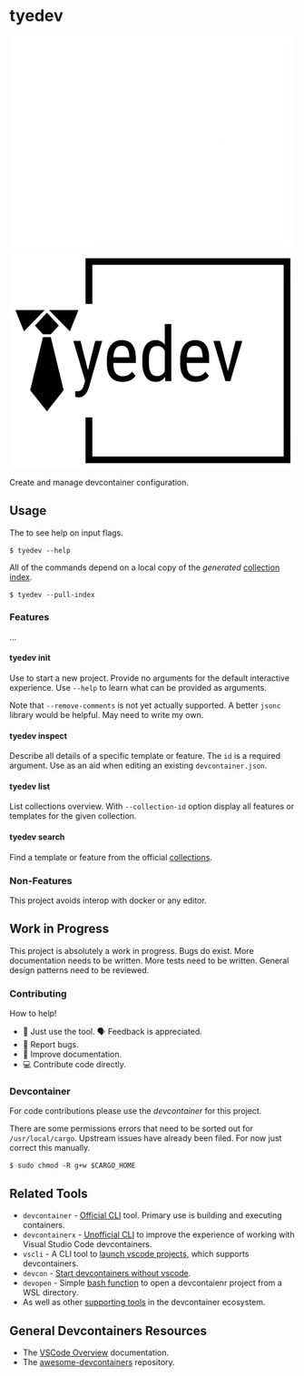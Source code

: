 # tyedev

![white tyedev logo](./static/tyedev-white.png#gh-dark-mode-only)
![black tyedev logo](./static/tyedev-black.png#gh-light-mode-only)

Create and manage devcontainer configuration.

## Usage

The to see help on input flags.

```shell
$ tyedev --help
```

All of the commands depend on a local copy of the _generated_ [collection index](https://github.com/devcontainers/devcontainers.github.io/blob/gh-pages/_data/collection-index.yml).

```shell
$ tyedev --pull-index
```

### Features

...

#### tyedev init

Use to start a new project. Provide no arguments for the default interactive experience. Use `--help` to learn what can be provided as arguments.

Note that `--remove-comments` is not yet actually supported. A better `jsonc` library would be helpful. May need to write my own.

#### tyedev inspect

Describe all details of a specific template or feature. The `id` is a required argument. Use as an aid when editing an existing `devcontainer.json`.

#### tyedev list

List collections overview. With `--collection-id` option display all features or templates for the given collection.

#### tyedev search

Find a template or feature from the official [collections](https://containers.dev/collections).

### Non-Features

This project avoids interop with docker or any editor.

## Work in Progress

This project is absolutely a work in progress. Bugs do exist. More documentation needs to be written. More tests need to be written. General design patterns need to be reviewed.

### Contributing

How to help!

- :wrench: Just use the tool. :speaking_head: Feedback is appreciated.
- :bug: Report bugs.
- :book: Improve documentation.
- :computer: Contribute code directly.

### Devcontainer

For code contributions please use the _devcontainer_ for this project.

There are some permissions errors that need to be sorted out for `/usr/local/cargo`. Upstream issues have already been filed. For now just correct this manually.

```shell
$ sudo chmod -R g+w $CARGO_HOME
```

## Related Tools

- `devcontainer` - [Official CLI](https://github.com/devcontainers/cli) tool. Primary use is building and executing containers.
- `devcontainerx` - [Unofficial CLI](https://github.com/stuartleeks/devcontainer-cli) to improve the experience of working with Visual Studio Code devcontainers.
- `vscli` - A CLI tool to [launch vscode projects](https://github.com/michidk/vscli), which supports devcontainers.
- `devcon` - [Start devcontainers without vscode](https://github.com/guitsaru/devcon).
- `devopen` - Simple [bash function](https://gist.github.com/CodeMan99/852d8539bd35a347a48d4a6119ff70e7) to open a devcontaienr project from a WSL directory.
- As well as other [supporting tools](https://containers.dev/supporting) in the devcontainer ecosystem.

## General Devcontainers Resources

- The [VSCode Overview](https://code.visualstudio.com/docs/devcontainers/containers) documentation.
- The [awesome-devcontainers](https://github.com/manekinekko/awesome-devcontainers) repository.
